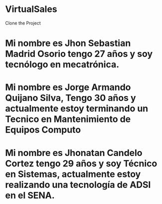 # VirtualSales

Clone the Project

# Mi nombre es Jhon Sebastian Madrid Osorio tengo 27 años y soy tecnólogo en mecatrónica.
# Mi nombre es Jorge Armando Quijano Silva, Tengo 30 años y actualmente estoy terminando un Tecnico en Mantenimiento de Equipos Computo
# Mi nombre es Jhonatan Candelo Cortez tengo 29 años y soy Técnico en Sistemas, actualmente estoy realizando una tecnología de ADSI en el SENA. 
